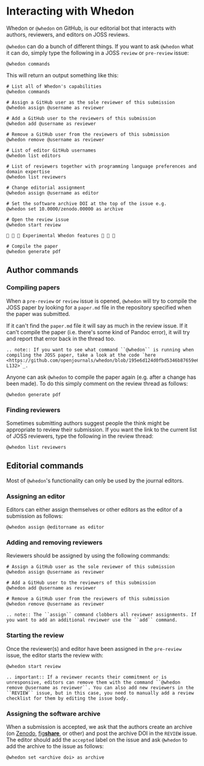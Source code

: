 Interacting with Whedon
========================

Whedon or `@whedon` on GitHub, is our editorial bot that interacts with authors, reviewers, and editors on JOSS reviews.

`@whedon` can do a bunch of different things. If you want to ask `@whedon` what it can do, simply type the following in a JOSS `review` or `pre-review` issue:

```text
@whedon commands
```

This will return an output something like this:

```text
# List all of Whedon's capabilities
@whedon commands

# Assign a GitHub user as the sole reviewer of this submission
@whedon assign @username as reviewer

# Add a GitHub user to the reviewers of this submission
@whedon add @username as reviewer

# Remove a GitHub user from the reviewers of this submission
@whedon remove @username as reviewer

# List of editor GitHub usernames
@whedon list editors

# List of reviewers together with programming language preferences and domain expertise
@whedon list reviewers

# Change editorial assignment
@whedon assign @username as editor

# Set the software archive DOI at the top of the issue e.g.
@whedon set 10.0000/zenodo.00000 as archive

# Open the review issue
@whedon start review

🚧 🚧 🚧 Experimental Whedon features 🚧 🚧 🚧

# Compile the paper
@whedon generate pdf
```

## Author commands

### Compiling papers

When a `pre-review` or `review` issue is opened, `@whedon` will try to compile the JOSS paper by looking for a `paper.md` file in the repository specified when the paper was submitted.

If it can't find the `paper.md` file it will say as much in the review issue. If it can't compile the paper (i.e. there's some kind of Pandoc error), it will try and report that error back in the thread too.

```eval_rst
.. note:: If you want to see what command ``@whedon`` is running when compiling the JOSS paper, take a look at the code `here <https://github.com/openjournals/whedon/blob/195e6d124d0fbd5346b87659e695325df9a18334/lib/whedon/processor.rb#L109-L132>`_.
```

Anyone can ask `@whedon` to compile the paper again (e.g. after a change has been made). To do this simply comment on the review thread as follows:

```text
@whedon generate pdf
```

### Finding reviewers

Sometimes submitting authors suggest people the think might be appropriate to review their submission. If you want the link to the current list of JOSS reviewers, type the following in the review thread:

```text
@whedon list reviewers
```

## Editorial commands

Most of `@whedon`'s functionality can only be used by the journal editors.

### Assigning an editor

Editors can either assign themselves or other editors as the editor of a submission as follows:

```text
@whedon assign @editorname as editor
```

### Adding and removing reviewers

Reviewers should be assigned by using the following commands:

```text
# Assign a GitHub user as the sole reviewer of this submission
@whedon assign @username as reviewer

# Add a GitHub user to the reviewers of this submission
@whedon add @username as reviewer

# Remove a GitHub user from the reviewers of this submission
@whedon remove @username as reviewer
```

```eval_rst
.. note:: The ``assign`` command clobbers all reviewer assignments. If you want to add an additional reviewer use the ``add`` command.
```

### Starting the review

Once the reviewer(s) and editor have been assigned in the `pre-review` issue, the editor starts the review with:

```text
@whedon start review
```

```eval_rst
.. important:: If a reviewer recants their commitment or is unresponsive, editors can remove them with the command ``@whedon remove @username as reviewer``. You can also add new reviewers in the ``REVIEW`` issue, but in this case, you need to manually add a review checklist for them by editing the issue body.
```

### Assigning the software archive

When a submission is accepted, we ask that the authors create an archive (on [Zenodo](https://zenodo.org/), [fig**share**](https://figshare.com/), or other) and post the archive DOI in the `REVIEW` issue. The editor should add the `accepted` label on the issue and ask `@whedon` to add the archive to the issue as follows:

```text
@whedon set <archive doi> as archive
```

